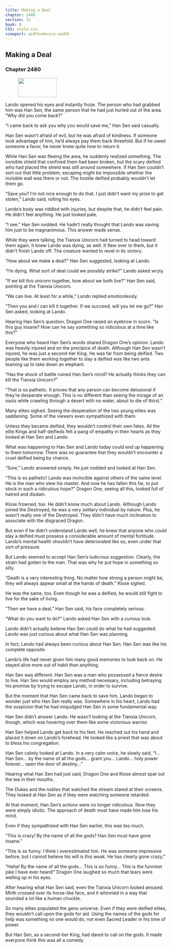```yaml
---
title: Making a Deal
chapter: 2480
section: 12
book: 8
CSS: style.css
viewport: width=device-width
---
```


## Making a Deal

### Chapter 2480

<figure>
	<img src="../Images/gem.gif" alt="" id="gem" width="120" height="60" />
</figure>

Lando opened his eyes and instantly froze. The person who had grabbed him was Han Sen, the same person that he had just hurled out of the area. “Why did you come back?”

“I came back to ask you why you would save me,” Han Sen said casually.

Han Sen wasn’t afraid of evil, but he was afraid of kindness. If someone took advantage of him, he’d always pay them back threefold. But if he owed someone a favor, he never knew quite how to return it.

While Han Sen was fleeing the area, he suddenly realized something. The invisible shield that confined them had been broken, but the scary deified who had placed the shield was still around somewhere. If Han Sen couldn’t sort out that little problem, escaping might be impossible whether the invisible wall was there or not. The hostile deified probably wouldn’t let them go.

“Save you? I’m not nice enough to do that. I just didn’t want my prize to get stolen,” Lando said, rolling his eyes.

Lando’s body was riddled with injuries, but despite that, he didn’t feel pain. He didn’t feel anything. He just looked pale.

“I see.” Han Sen nodded. He hadn’t really thought that Lando was saving him just to be magnanimous. This answer made sense.

While they were talking, the Tianxia Unicorn had turned to head toward them again. It knew Lando was dying, as well. It flew over to them, but it didn’t finish Lando off. The creature wanted to revel in its victory.

“How about we make a deal?” Han Sen suggested, looking at Lando.

“I’m dying. What sort of deal could we possibly strike?” Lando asked wryly.

“If we kill this unicorn together, how about we both live?” Han Sen said, pointing at the Tianxia Unicorn.

“We can live. At least for a while,” Lando replied emotionlessly.

“Then you and I can kill it together. If we succeed, will you let me go?” Han Sen asked, looking at Lando.

Hearing Han Sen’s question, Dragon One raised an eyebrow in scorn. “Is this guy insane? How can he say something so ridiculous at a time like this?”

Everyone who heard Han Sen’s words shared Dragon One’s opinion. Lando was heavily injured and on the precipice of death. Although Han Sen wasn’t injured, he was just a second-tier King. He was far from being deified. Two people like them working together to slay a deified was like two ants teaming up to take down an elephant.

“Has the shock of battle ruined Han Sen’s mind? He actually thinks they can kill the Tianxia Unicorn?”

“That is so pathetic. It proves that any person can become delusional if they’re desperate enough. This is no different than seeing the mirage of an oasis while crawling through a desert with no water, about to die of thirst.”

Many elites sighed. Seeing the desperation of the two young elites was saddening. Some of the viewers even sympathized with them.

Unless they became deified, they wouldn’t control their own fates. All the elite Kings and half-deifieds felt a pang of empathy in their hearts as they looked at Han Sen and Lando.

What was happening to Han Sen and Lando today could end up happening to them tomorrow. There was no guarantee that they wouldn’t encounter a cruel deified being by chance.

“Sure,” Lando answered simply. He just nodded and looked at Han Sen.

“This is so pathetic! Lando was invincible against others of the same level. He is the man who slew his master. And now he has fallen this far, to put stock in such a ridiculous hope?” Dragon One, seeing all this, looked full of hatred and disdain.

Klose frowned, too. He didn’t know much about Lando. Although Lando joined the Destroyed, he was a very solitary individual by nature. Plus, he wasn’t really one of the Destroyed. They didn’t have much inclination to associate with the disgraced Dragon.

But even if he didn’t understand Lando well, he knew that anyone who could slay a deified must possess a considerable amount of mental fortitude. Lando’s mental health shouldn’t have deteriorated like so, even under that sort of pressure.

But Lando seemed to accept Han Sen’s ludicrous suggestion. Clearly, the strain had gotten to the man. That was why he put hope in something so silly.

“Death is a very interesting thing. No matter how strong a person might be, they will always appear small at the hands of death.” Klose sighed.

He was the same, too. Even though he was a deified, he would still fight to live for the sake of living.

“Then we have a deal,” Han Sen said, his face completely serious.

“What do you want to do?” Lando asked Han Sen with a curious look.

Lando didn’t actually believe Han Sen could do what he had suggested. Lando was just curious about what Han Sen was planning.

In fact, Lando had always been curious about Han Sen. Han Sen was like his complete opposite.

Lando’s life had never given him many good memories to look back on. He stayed alive more out of habit than anything.

Han Sen was different. Han Sen was a man who possessed a fierce desire to live. Han Sen would employ any method necessary, including betraying his promise by trying to escape Lando, in order to survive.

But the moment that Han Sen came back to save him, Lando began to wonder just who Han Sen really was. Somewhere in his heart, Lando had the suspicion that he had misjudged Han Sen in some fundamental way.

Han Sen didn’t answer Lando. He wasn’t looking at the Tianxia Unicorn, though, which was hovering over them like some victorious warrior.

Han Sen helped Lando get back to his feet. He reached out his hand and placed it down on Lando’s forehead. He looked like a priest that was about to bless his congregation.

Han Sen calmly looked at Lando. In a very calm voice, he slowly said, “I… Han Sen… by the name of all the gods… grant you… Lando… holy power forever… open the door of destiny…”

Hearing what Han Sen had just said, Dragon One and Klose almost spat out the tea in their mouths.

The Dukes and the nobles that watched the stream stared at their screens. They looked at Han Sen as if they were watching someone retarded.

At that moment, Han Sen’s actions were no longer ridiculous. Now they were simply idiotic. The approach of death must have made him lose his mind.

Even if they sympathized with Han Sen earlier, this was too much.

“This is crazy! By the name of all the gods? Han Sen must have gone insane.”

“This is so funny. I think I overestimated him. He was someone impressive before, but I cannot believe his will is this weak. He has clearly gone crazy.”

“Haha! By the name of all the gods… This is so funny… This is the funniest joke I have ever heard!” Dragon One laughed so much that tears were welling up in his eyes.

After hearing what Han Sen said, even the Tianxia Unicorn looked amused. Mirth crossed over its horse-like face, and it whinnied in a way that sounded a lot like a human chuckle.

So many elites populated the geno universe. Even if they were deified elites, they wouldn’t call upon the gods for aid. Using the names of the gods for help was something no one would do, not even Sacred Leader in his time of power.

But Han Sen, as a second-tier King, had dared to call on the gods. It made everyone think this was all a comedy.